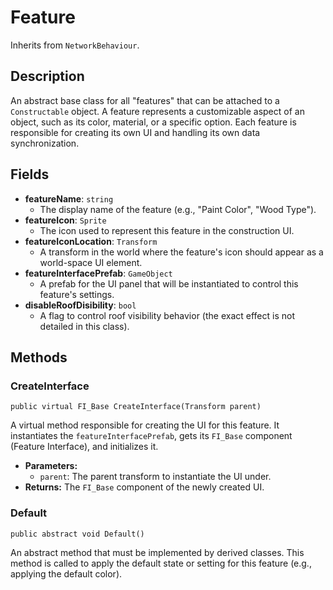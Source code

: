 # Feature

Inherits from `NetworkBehaviour`.

## Description

An abstract base class for all "features" that can be attached to a `Constructable` object. A feature represents a customizable aspect of an object, such as its color, material, or a specific option. Each feature is responsible for creating its own UI and handling its own data synchronization.

## Fields

-   **featureName**: `string`
    -   The display name of the feature (e.g., "Paint Color", "Wood Type").
-   **featureIcon**: `Sprite`
    -   The icon used to represent this feature in the construction UI.
-   **featureIconLocation**: `Transform`
    -   A transform in the world where the feature's icon should appear as a world-space UI element.
-   **featureInterfacePrefab**: `GameObject`
    -   A prefab for the UI panel that will be instantiated to control this feature's settings.
-   **disableRoofDisibility**: `bool`
    -   A flag to control roof visibility behavior (the exact effect is not detailed in this class).

## Methods

### CreateInterface
`public virtual FI_Base CreateInterface(Transform parent)`

A virtual method responsible for creating the UI for this feature. It instantiates the `featureInterfacePrefab`, gets its `FI_Base` component (Feature Interface), and initializes it.

-   **Parameters:**
    -   `parent`: The parent transform to instantiate the UI under.
-   **Returns:** The `FI_Base` component of the newly created UI.

### Default
`public abstract void Default()`

An abstract method that must be implemented by derived classes. This method is called to apply the default state or setting for this feature (e.g., applying the default color).
